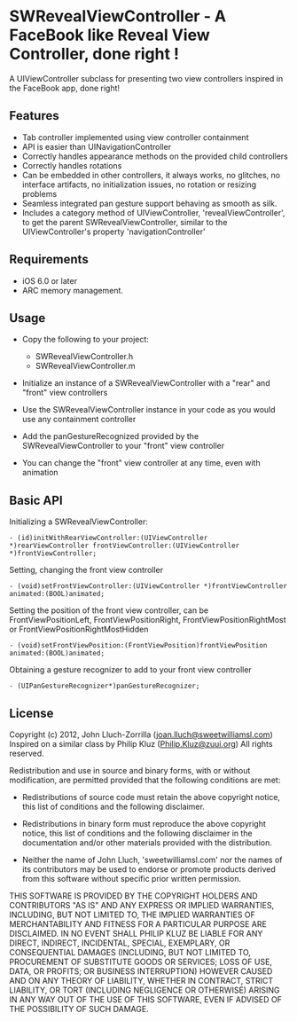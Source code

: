 # SWRevealViewController - A FaceBook like Reveal View Controller, done right !

A UIViewController subclass for presenting two view controllers inspired in the FaceBook app, done right!

## Features

* Tab controller implemented using view controller containment
* API is easier than UINavigationController
* Correctly handles appearance methods on the provided child controllers
* Correctly handles rotations
* Can be embedded in other controllers, it always works, no glitches, no interface artifacts, no initialization issues, no rotation or resizing problems
* Seamless integrated pan gesture support behaving as smooth as silk.
* Includes a category method of UIViewController, 'revealViewController', to get the parent SWRevealViewController, similar to the UIViewController's property 'navigationController'

## Requirements

* iOS 6.0 or later
* ARC memory management.

## Usage

* Copy the following to your project:
    * SWRevealViewController.h
    * SWRevealViewController.m
    
* Initialize an instance of a SWRevealViewController with a "rear" and "front" view controllers
* Use the SWRevealViewController instance in your code as you would use any containment controller
* Add the panGestureRecognized provided by the SWRevealViewController to your "front" view controller 
* You can change the "front" view controller at any time, even with animation

## Basic API

Initializing a SWRevealViewController:

    - (id)initWithRearViewController:(UIViewController *)rearViewController frontViewController:(UIViewController *)frontViewController;
	
Setting, changing the front view controller

    - (void)setFrontViewController:(UIViewController *)frontViewController animated:(BOOL)animated;

Setting the position of the front view controller, can be FrontViewPositionLeft, FrontViewPositionRight, FrontViewPositionRightMost or FrontViewPositionRightMostHidden

	- (void)setFrontViewPosition:(FrontViewPosition)frontViewPosition animated:(BOOL)animated;
	
Obtaining a gesture recognizer to add to your front view controller

	- (UIPanGestureRecognizer*)panGestureRecognizer;
	
	
## License

Copyright (c) 2012, John Lluch-Zorrilla (joan.lluch@sweetwilliamsl.com)
Inspired on a similar class by Philip Kluz (Philip.Kluz@zuui.org)
All rights reserved.

Redistribution and use in source and binary forms, with or without
modification, are permitted provided that the following conditions are met:

* Redistributions of source code must retain the above copyright
notice, this list of conditions and the following disclaimer.

* Redistributions in binary form must reproduce the above copyright
notice, this list of conditions and the following disclaimer in the
documentation and/or other materials provided with the distribution.

* Neither the name of John Lluch, 'sweetwilliamsl.com' nor the names of its contributors may 
be used to endorse or promote products derived from this software 
without specific prior written permission.

THIS SOFTWARE IS PROVIDED BY THE COPYRIGHT HOLDERS AND CONTRIBUTORS "AS IS" AND
ANY EXPRESS OR IMPLIED WARRANTIES, INCLUDING, BUT NOT LIMITED TO, THE IMPLIED
WARRANTIES OF MERCHANTABILITY AND FITNESS FOR A PARTICULAR PURPOSE ARE
DISCLAIMED. IN NO EVENT SHALL PHILIP KLUZ BE LIABLE FOR ANY DIRECT, 
INDIRECT, INCIDENTAL, SPECIAL, EXEMPLARY, OR CONSEQUENTIAL DAMAGES
(INCLUDING, BUT NOT LIMITED TO, PROCUREMENT OF SUBSTITUTE GOODS OR SERVICES;
LOSS OF USE, DATA, OR PROFITS; OR BUSINESS INTERRUPTION) HOWEVER CAUSED AND
ON ANY THEORY OF LIABILITY, WHETHER IN CONTRACT, STRICT LIABILITY, OR TORT
(INCLUDING NEGLIGENCE OR OTHERWISE) ARISING IN ANY WAY OUT OF THE USE OF THIS
SOFTWARE, EVEN IF ADVISED OF THE POSSIBILITY OF SUCH DAMAGE.